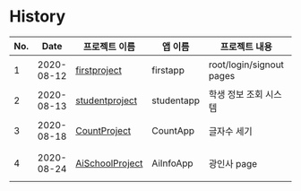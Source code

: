 # History

| No. | Date | 프로젝트 이름 | 앱 이름 |  프로젝트 내용  | 공부 내용 |
|-----|---------------|------------------|------------|-------------|--------------|
| 1 | 2020-08-12 | [firstproject](./firstproject)|firstapp| root/login/signout pages | Django 기초 |
| 2 | 2020-08-13 | [studentproject](./student)|studentapp| 학생 정보 조회 시스템 | `templates` 사용 |
| 3 | 2020-08-18 | [CountProject](./count)| CountApp | 글자수 세기 | `css` 사용하기(`static`) |
| 4 | 2020-08-24 | [AiSchoolProject](./AiSchool) | AiInfoApp | 광인사 page | `models.py`, `admin`, `CRUD` |